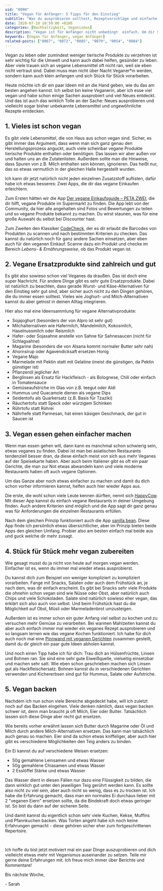 ```yaml
---
uid: "0090"
title: "Vegan für Anfänger: 5 Tipps für den Einstieg"
subtitle: "Was du ausprobieren solltest, Rezeptvorschläge und einfache Ersatzprodukte"
date: 2020-07-10 10:59:00 +0100
categories: [Nachhaltigkeit, Veganismus]
description: "Vegan ist für Anfänger nicht unbedingt  einfach. Um dir Starthilfe zu geben, verrate ich dir ein paar Tipps, wie du am besten loslegst."
keywords: [Vegan für Anfänger, vegan Anfänger]
related-posts: ["0067", "0072", "0085", "0079", "0054", "0084"]
---
```

Vegan zu leben oder zumindest weniger tierische Produkte zu verzehren ist sehr wichtig für die Umwelt und kann auch dabei helfen, gesünder zu leben. Aber viele trauen sich an vegane Lebensmittel oft nicht ran, weil sie eben nicht vertraut sind. Dabei muss man nicht über Nacht Veganer*in werden, sondern kann auch klein anfangen und sich Stück für Stück vorarbeiten.

Heute möchte ich dir ein paar Ideen mit an die Hand geben, wie du das am besten angehen kannst. Ich selbst bin keine Veganerin, aber ich esse viel vegan und habe schon einige Sachen ausprobiert und viel Neues entdeckt. Und das ist auch das wirklich Tolle an der Sache: Neues ausprobieren und vielleicht sogar bisher unbekannte Lebensmittel und ungewöhnliche Rezepte entdecken.
<!--more-->

## 1. Vieles ist schon vegan
Es gibt viele Lebensmittel, die von Haus aus schon vegan sind. Sicher, es gibt immer das Argument, dass wenn man sich ganz genau den Herstellungsprozess anguckt, auch viele scheinbar vegane Produkte tierische Produkte enthalten oder benötigen. Das lassen wir aber außen vor und halten uns an die Zutatenlisten. Außerdem sollte man die Hinweise, dass Spuren von z.B. Milch enthalten sein können, ignorieren. Das heißt nur, das so etwas vermutlich in der gleichen Halle hergestellt wurden.

Ich kann dir jetzt natürlich nicht jeden einzelnen Zusatzstoff auflisten, dafür habe ich etwas besseres: Zwei Apps, die dir das vegane Einkaufen erleichtern.

Zum Ersten hätten wir die App [Der vegane Einkaufsguide – PETA ZWEI](https://play.google.com/store/apps/details?id=org.petazwei.petazwei&hl=de), die dir hilft, vegane Produkte im Supermarkt zu finden. Die App lebt von der Community, da hier alle angehalten sind Fotos und Bewertungen zu teilen und so vegane Produkte bekannt zu machen. Du wirst staunen, was für eine große Auswahl du selbst bei Discounter hast.

Zum Zweiten den Klassiker [CodeCheck](https://play.google.com/store/apps/details?id=ch.ethz.im.codecheck), der es dir erlaubt die Barcodes von Produkten zu scannen und nach bestimmten Kriterien zu checken. Das kannst du natürlich noch für ganz andere Sachen einsetzen, aber eben auch für den veganen Einkauf. Scanne dazu ein Produkt und checke im Bereich _Lebens- & Ernährungsweise_, ob das Produkt vegan ist.

## 2. Vegane Ersatzprodukte sind zahlreich und gut
Es gibt also sowieso schon viel Veganes da draußen. Das ist doch eine super Nachricht. Für andere Dinge gibt es sehr gute Ersatzprodukte. Dabei ist natürlich zu beachten, dass gerade Wurst- und Käse-Alternativen für den Einstieg sehr gut sind, aber sicher auch nicht zu den Dingen gehören, die du immer essen solltest. Vieles wie Joghurt- und Milch-Alternativen kannst du aber getrost in deinen Alltag integrieren.

Hier also mal eine Ideensammlung für vegane Alternativprodukte:
- Sojajoghurt (besonders der von Alpro ist sehr gut)
- Milchalternativen wie Hafermilch, Mandelmilch, Kokosmilch, Haselnussmilch oder Reismilch
- Hafer- oder Sojasahne anstelle von Sahne für Sahnesaucen (nicht für Schlagsahne)
- Magarine (besonders die von Alsana kommt normaler Butter sehr nah)
- Ahornsirup oder Agavendicksaft ersetzen Honig
- Vegane Majo
- Marmelade mit Pektin statt mit Gelatine (meist die günstigen, da Pektin günstiger ist)
- Pflanzenöl jeglicher Art
- Berglinsen als Ersatz für Hackfleisch - als Bolognese, Chili oder einfach in Tomatensauce
- Gemüseaufstriche im Glas von z.B. teegut oder Aldi
- Hummus und Guacamole dienen als vegane Dips
- Seidentofu als Quarkersatz (z.B. Basis für Tzaziki)
- Räuchertofu statt Speck oder würzigem Schinken
- Rührtofu statt Rührei
- Nährhefe statt Parmesan, hat einen käsigen Geschmack, der gut in Saucen ist

## 3. Vegan essen gehen einfacher machen
Wenn man essen gehen will, dann kann es manchmal schon schwierig sein, etwas veganes zu finden. Dabei ist man bei asiatischen Restaurants tendenziell besser dran, da diese einfach meist von sich aus mehr Veganes auf der Speisekarte haben. Aber auch beim Italiener gibt es oft ein paar Gerichte, die man zur Not etwas abwandeln kann und viele moderne Restaurants haben oft auch vegane Optionen.

Um das Ganze aber noch etwas einfacher zu machen und damit du dich schon vorher informieren kannst, helfen auch hier wieder Apps aus.

Die erste, die wohl schon viele Leute kennen dürften, nennt sich [HappyCow](https://play.google.com/store/apps/details?id=com.hcceg.veg.compassionfree&hl=de). Mit dieser App kannst du einfach vegane Restaurants in deiner Umgebung finden. Auch andere Kriterien sind möglich und die App sagt dir ganz genau was für Anforderungen die einzelnen Restaurants erfüllen.

Nach dem gleichen Prinzip funktioniert auch die App [vanilla bean](https://play.google.com/store/apps/details?id=de.grunzeug.vanillabean&hl=de). Diese App finde ich persönlich etwas übersichtlicher, aber im Prinzip bieten beide Apps den gleichen Umfang. Probier also am besten einfach mal beide aus und guck welche dir mehr zusagt.

## 4. Stück für Stück mehr vegan zubereiten
Wie gesagt musst du ja nicht von heute auf morgen vegan werden. Einfacher ist es, wenn du immer mal wieder etwas ausprobierst.

Du kannst dich zum Beispiel von weniger kompliziert zu kompliziert vorarbeiten. Fange mit Snacks, Salaten oder auch dem Frühstück an, je nach dem, was dir einfach erscheint. Es gibt bei Snacks sehr viele Produkte die ohnehin schon vegan sind wie Nüsse oder Obst, aber natürlich auch Chips und viele Schokoladen. Salate sind natürlich sowieso eher vegan, das erklärt sich also auch von selbst. Und beim Frühstück hast du die Möglichkeit auf Obst, Müsli oder Marmeladenbrot umzusteigen.

Außerdem ist es immer schon ein guter Anfang viel selbst zu kochen und zu versuchen mehr Gemüse zu verarbeiten. Bei warmen Mahlzeiten kannst du aber auch einfach immer mal wieder ein veganes Rezept ausprobieren und so langsam lernen wie das vegane Kochen funktioniert. Ich habe für dich auch noch mal eine [Pinnwand mit veganen Gerichten](https://www.pinterest.de/minimalwaste/vegan-f%C3%BCr-anf%C3%A4nger/) zusammen gestellt, damit du dir gleich ein paar gute Ideen abholen kannst.

Und noch einen Tipp habe ich für dich: Trau dich an Hülsenfrüchte, Linsen und Bohnen ran. Sie sind eine sehr gute Eiweißquelle, vielseitig einsetzbar und machen sehr satt. Wie eben schon geschrieben machen sich Linsen gut als Hackfleischersatz. Bohnen kannst du in verschiedenen Gerichten verwenden und Kichererbsen sind gut für Hummus, Salate oder Aufstriche.

## 5. Vegan backen
Nachdem ich nun schon viele Bereiche abgedeckt habe, will ich zuletzt noch auf das Backen eingehen. Viele denken nämlich, dass vegan backen schwer ist, denn man braucht ja oft Milch, Eier oder Butter. Tatsächlich lassen sich diese Dinge aber recht gut ersetzen.

Wie bereits vorher erwähnt lassen sich Butter durch Magarine oder Öl und Milch durch andere Milch-Alternativen ersetzen. Das kann man tatsächlich auch genau so machen. Eier sind da schon etwas kniffeliger, aber auch hier gibt es verschiedene Möglichkeiten den Teig anders zu binden.

Ein Ei kannst du auf verschiedene Weisen ersetzen:
- 50g gemahlene Leinsamen und etwas Wasser
- 50g gemahlene Chiasamen und etwas Wasser
- 2 Esslöffel Stärke und etwas Wasser

Das Wasser dient in diesen Fällen nur dazu eine Flüssigkeit zu bilden, die dann wirklich gut unter den jeweiligen Teig gerührt werden kann. Es sollte also nicht zu viel sein, aber auch nicht so wenig, dass es zu trocken ist. Ich habe die Erfahrung gemacht, dass man ein normales Ei durchaus lieber mit 2 "veganen Eiern" ersetzen sollte, da die Bindekraft doch etwas geringer ist. So bist du dann auf der sicheren Seite.

Und damit kannst du eigentlich schon sehr viele Kuchen, Kekse, Muffins und Pfannkuchen backen. Was Torten angeht habe ich noch keine Erfahrungen gemacht - diese gehören sicher eher zum fortgeschrittenen Repertoire.

&nbsp;

Ich hoffe du bist jetzt motiviert mal ein paar Dinge auszuprobieren und dich vielleicht etwas mehr mit Veganismus auseinander zu setzen. Teile mir gerne deine Erfahrungen mit. Ich freue mich immer über Berichte und Kommentare!

Bis nächste Woche,

\- Sarah
